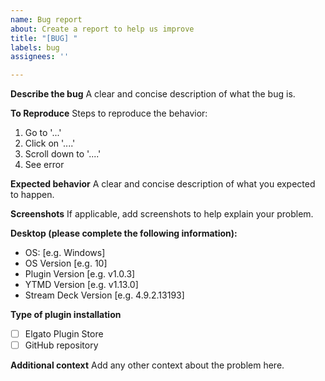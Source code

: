 ```yaml
---
name: Bug report
about: Create a report to help us improve
title: "[BUG] "
labels: bug
assignees: ''

---
```


**Describe the bug**
A clear and concise description of what the bug is.

**To Reproduce**
Steps to reproduce the behavior:
1. Go to '...'
2. Click on '....'
3. Scroll down to '....'
4. See error

**Expected behavior**
A clear and concise description of what you expected to happen.

**Screenshots**
If applicable, add screenshots to help explain your problem.

**Desktop (please complete the following information):**
 - OS: [e.g. Windows]
 - OS Version [e.g. 10]
 - Plugin Version [e.g. v1.0.3]
 - YTMD Version [e.g. v1.13.0]
 - Stream Deck Version [e.g. 4.9.2.13193]

**Type of plugin installation**
- [ ] Elgato Plugin Store
- [ ] GitHub repository

**Additional context**
Add any other context about the problem here.
